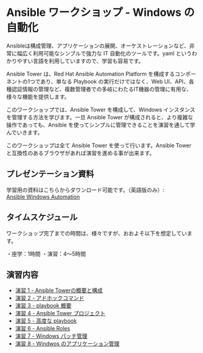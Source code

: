 # Ansible ワークショップ - Windows の自動化

Ansibleは構成管理、アプリケーションの展開、オーケストレーションなど、非常に幅広く利用可能なシンプルで強力な IT 自動化のツールです。yaml というわかりやすい言語を利用していますので、学習も容易です。  

Ansible Tower は、Red Hat Ansible Automation Platform を構成するコンポーネントの1つであり、単なる Playbook の実行だけではなく、Web UI、API、各種認証情報の管理など、複数管理者での多岐にわたるIT機器の管理に有用な、様々な機能を提供します。  

このワークショップでは、Ansible Tower を構成して、Windows インスタンスを管理する方法を学びます。一旦 Ansible Tower が構成されると、より複雑な操作であっても、Ansible を使ってシンプルに管理できることを演習を通して学んでいきます。  

このワークショップは全て Ansible Tower を使って行います。Ansible Tower と互換性のあるブラウザがあれば演習を進める事が出来ます。  

## プレゼンテーション資料  

学習用の資料はこちらからダウンロード可能です。（英語版のみ）:  
[Ansible Windows Automation](../../decks/ansible_windows.pdf)

## タイムスケジュール

ワークショップ完了までの時間は、様々ですが、おおよそ以下を想定しています。  

・座学：1時間
・演習：4～5時間

## 演習内容

- [演習 1 - Ansible Towerの概要と構成](1-tower/README.ja.md)
- [演習 2 - アドホックコマンド](2-adhoc/README.ja.md)
- [演習 3 - playbook 概要](3-playbook/README.ja.md)
- [演習 4 - Ansible Tower プロジェクト](4-projects/README.ja.md)
- [演習 5 - 高度な playbook](5-adv-playbook/README.ja.md)
- [演習 6 - Ansible Roles](6-roles/README.ja.md)
- [演習 7 - Windows パッチ管理](7-win-patch/README.ja.md) 
- [演習 8 - Windwos のアプリケーション管理](8-win-appmanage/README.ja.md) 


